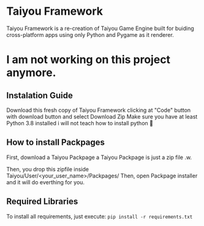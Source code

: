 # Taiyou Framework
Taiyou Framework is a re-creation of Taiyou Game Engine built for buiding cross-platform apps using only Python and Pygame as it renderer.

# I am not working on this project anymore.

## Instalation Guide
Download this fresh copy of Taiyou Framework clicking at "Code" button with download button and select Download Zip
Make sure you have at least Python 3.8 installed i will not teach how to install python 🤡

## How to install Packpages
First, download a Taiyou Packpage
a Taiyou Packpage is just a zip file .w.

Then, you drop this zipfile inside Taiyou/User/<your_user_name>/Packpages/
Then, open Packpage installer and it will do everthing for you.


## Required Libraries
To install all requirements, just execute:
``pip install -r requirements.txt``
